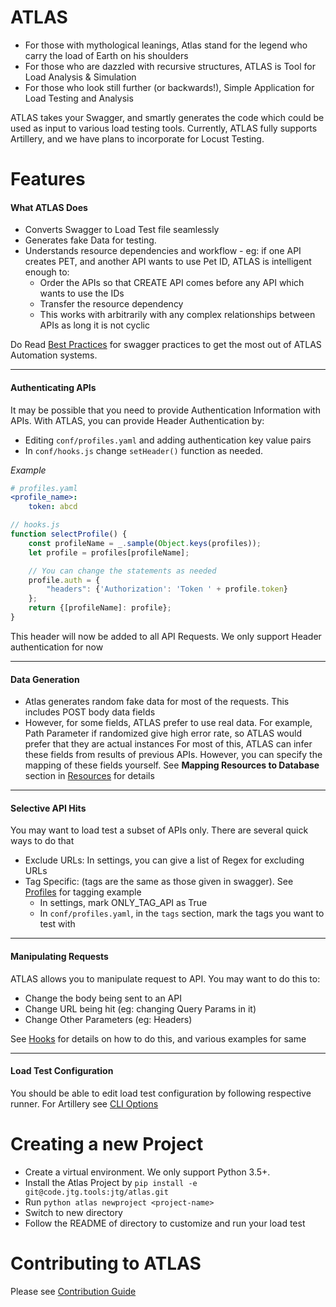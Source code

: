 ATLAS
=======

- For those with mythological leanings, Atlas stand for the legend who carry the load of Earth on his shoulders
- For those who are dazzled with recursive structures, ATLAS is Tool for Load Analysis & Simulation
- For those who look still further (or backwards!), Simple Application for Load Testing and Analysis

ATLAS takes your Swagger, and smartly generates the code which could be used as input to various load testing tools.
Currently, ATLAS fully supports Artillery, and we have plans to incorporate for Locust Testing.


Features
========

#### What ATLAS Does

- Converts Swagger to Load Test file seamlessly
- Generates fake Data for testing.
- Understands resource dependencies and workflow -
    eg: if one API creates PET, and another API wants to use Pet ID,
    ATLAS is intelligent enough to:
    - Order the APIs so that CREATE API comes before any API which wants to use the IDs
    - Transfer the resource dependency
    - This works with arbitrarily with any complex relationships between APIs as long it is not cyclic

Do Read [Best Practices](docs/best_practices.md) for swagger practices to get the most out of ATLAS Automation systems.

---

#### Authenticating APIs
It may be possible that you need to provide Authentication Information with APIs.
With ATLAS, you can provide Header Authentication by:

- Editing `conf/profiles.yaml` and adding authentication key value pairs
- In `conf/hooks.js` change `setHeader()` function as needed.

*Example*
```yaml
# profiles.yaml
<profile_name>:
    token: abcd
```

```js
// hooks.js
function selectProfile() {
    const profileName = _.sample(Object.keys(profiles));
    let profile = profiles[profileName];

    // You can change the statements as needed
    profile.auth = {
        "headers": {'Authorization': 'Token ' + profile.token}
    };
    return {[profileName]: profile};
}
```

This header will now be added to all API Requests. We only support Header authentication for now

---

#### Data Generation
- Atlas generates random fake data for most of the requests. This includes POST body data fields
- However, for some fields, ATLAS prefer to use real data.
  For example, Path Parameter if randomized give high error rate, so ATLAS would prefer that they are actual instances
  For most of this, ATLAS can infer these fields from results of previous APIs.
  However, you can specify the mapping of these fields yourself. See **Mapping Resources to Database** section in [Resources](resources.md) for details

---

#### Selective API Hits
You may want to load test a subset of APIs only. There are several quick ways to do that
- Exclude URLs: In settings, you can give a list of Regex for excluding URLs
- Tag Specific: (tags are the same as those given in swagger). See [Profiles](profiles.md) for tagging example
    - In settings, mark ONLY_TAG_API as True
    - In `conf/profiles.yaml`, in the `tags` section, mark the tags you want to test with

---

#### Manipulating Requests
ATLAS allows you to manipulate request to API. You may want to do this to:
- Change the body being sent to an API
- Change URL being hit (eg: changing Query Params in it)
- Change Other Parameters (eg: Headers)

See [Hooks](hooks.md) for details on how to do this, and various examples for same

---

#### Load Test Configuration
You should be able to edit load test configuration by following respective runner.
For Artillery see [CLI Options](https://artillery.io/docs/cli-reference/)


Creating a new Project
=====
- Create a virtual environment. We only support Python 3.5+.
- Install the Atlas Project by `pip install -e git@code.jtg.tools:jtg/atlas.git`
- Run `python atlas newproject <project-name>`
- Switch to new directory
- Follow the README of directory to customize and run your load test


Contributing to ATLAS
=========

Please see [Contribution Guide](docs/Contributing.md)

